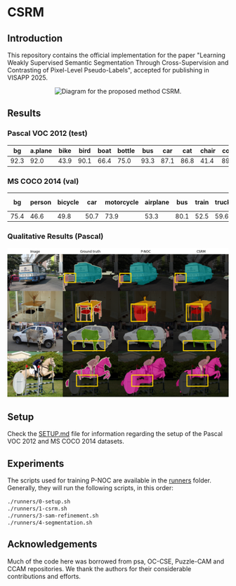 # CSRM

## Introduction

This repository contains the official implementation for the paper "Learning Weakly Supervised Semantic Segmentation Through
Cross-Supervision and Contrasting of Pixel-Level Pseudo-Labels", accepted for publishing in VISAPP 2025.

<p align="center" style="text-align:center;">
  <img src="https://github.com/lucasdavid/wsss-csrm/blob/master/assets/wsss-csrm-diagram.png"
       alt="Diagram for the proposed method CSRM." />
</p>

## Results

### Pascal VOC 2012 (test)

| bg | a.plane | bike | bird  | boat  | bottle | bus   | car   | cat   | chair | cow   | d.table | dog   | horse | m.bike | person | p.plant | sheep | sofa  | train | tv | Overall |
|--------------------------------|---------|---------|---------|---------|---------|---------|---------|---------|---------|---------|---------|---------|---------|---------|---------|---------|---------|---------|---------|---------|---------|
| 92.3 | 92.0 | 43.9 | 90.1 | 66.4 | 75.0 | 93.3    | 87.1 | 86.8    | 41.4 | 89.7 | 49.6    | 88.7    | 87.9 | 85.1 | 77.9    | 72.2 | 91.5 | 46.5    | 70.1    | 47.8    | 75.0   |


### MS COCO 2014 (val)

| bg | person | bicycle | car | motorcycle | airplane | bus | train | truck | boat | traffic light | fire hydrant | stop sign | parking meter | bench | bird | cat | dog | horse | sheep | cow | elephant | bear | zebra | giraffe | backpack | umbrella | handbag | tie | suitcase | frisbee | skis | snowboard | sports ball | kite | baseball bat | baseball glove | skateboard | surfboard | tennis racket | bottle | wine glass | cup | fork | knife | spoon | bowl | banana | apple | sandwich | orange | broccoli | carrot | hot dog | pizza | donut | cake | chair | couch | potted plant | bed | dining table | toilet | tv | laptop | mouse | remote | keyboard | cell phone | microwave | oven | toaster | sink | refrigerator | book | clock | vase | scissors | teddy bear | hair drier | toothbrush | Overall |
| --- | --- | --- | --- | --- | --- | --- | --- | --- | --- | --- | --- | --- | --- | --- | --- | --- | --- | --- | --- | --- | --- | --- | --- | --- | --- | --- | --- | --- | --- | --- | --- | --- | --- | --- | --- | --- | --- | --- | --- | --- | --- | --- | --- | --- | --- | --- | --- | --- | --- | --- | --- | --- | --- | --- | --- | --- | --- | --- | --- | --- | --- | --- | --- | --- | --- | --- | --- | --- | --- | --- | --- | --- | --- | --- | --- | --- | --- | --- | --- | --- | --- |
| 75.4 | 46.6 | 49.8 | 50.7 | 73.9 | 53.3 | 80.1 | 52.5 | 59.6 | 49.7 | 33.3 | 80.2 | 66.3 | 51.0 | 44.9 | 53.4 | 76.2 | 75.4 | 66.3 | 76.9 | 81.6 | 82.8 | 85.1 | 85.9 | 82.4 | 33.8 | 66.0 | 22.0 | 35.0 | 59.5 | 74.6 | 24.2 | 39.6 | 25.4 | 40.8 | 21.2 | 7.6 | 35.0 | 42.1 | 36.2 | 42.8 | 45.0 | 40.0 | 26.2 | 32.7 | 23.7 | 21.2 | 64.8 | 58.3 | 40.2 | 62.2 | 54.2 | 41.8 | 52.5 | 61.0 | 56.3 | 52.4 | 29.1 | 46.6 | 29.6 | 58.1 | 13.0 | 67.4 | 42.8 | 66.6 | 31.0 | 58.2 | 66.9 | 69.4 | 55.8 | 39.7 | 46.7 | 35.0 | 50.4 | 46.4 | 12.5 | 35.0 | 54.8 | 73.0 | 52.4 | 35.0 | 50.5 |

### Qualitative Results (Pascal)
![Comparison between pseudo labels generated by P-NOC and CSRM](assets/pseudo-labels-comparison-pnoc-csrm-o-c.png)

## Setup
Check the [SETUP.md](SETUP.md) file for information regarding the setup of the Pascal VOC 2012 and MS COCO 2014 datasets.

## Experiments

The scripts used for training P-NOC are available in the [runners](runners) folder.
Generally, they will run the following scripts, in this order:

```shell
./runners/0-setup.sh
./runners/1-csrm.sh
./runners/3-sam-refinement.sh
./runners/4-segmentation.sh
```

## Acknowledgements

Much of the code here was borrowed from psa, OC-CSE, Puzzle-CAM and CCAM repositories.
We thank the authors for their considerable contributions and efforts.
